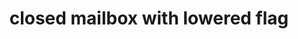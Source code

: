 ---
layout: objects
title: closed mailbox with lowered flag
emoji: closed_mailbox_with_lowered_flag
permalink: 📪.html
image: assets/img/3moji/closed_mailbox_with_lowered_flag.png
---